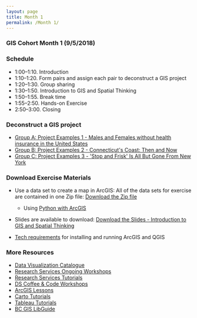 ```yaml
---
layout: page
title: Month 1
permalink: /Month 1/
---
```


### GIS Cohort Month 1 (9/5/2018)

### Schedule

* 1:00–1:10. Introduction
* 1:10–1:20. Form pairs and assign each pair to deconstruct a GIS project
* 1:20–1:30. Group sharing
* 1:30–1:50. Introduction to GIS and Spatial Thinking
* 1:50–1:55. Break time
* 1:55–2:50. Hands-on Exercise
* 2:50–3:00. Closing

### Deconstruct a GIS project

* [Group A: Project Examples 1 - Males and Females without health insurance in the United States ](https://www.arcgis.com/apps/StorytellingSwipe/index.html?appid=62ade4be01254971a0d94a12e6e1bfb9/)
* [Group B: Project Examples 2 - Connecticut's Coast: Then and Now ](http://clear3.uconn.edu/viewers/Coast1934/)
* [Group C: Project Examples 3 - 'Stop and Frisk' Is All But Gone From New York  ](https://www.nytimes.com/interactive/2014/09/19/nyregion/stop-and-frisk-is-all-but-gone-from-new-york.html/)

### Download Exercise Materials

* Use a data set to create a map in ArcGIS: All of the data sets for exercise are contained in one Zip file: [Download the Zip file](https://github.com/BCDigSchol/BostonCollegeGISCohort/blob/master/Week1/GIS%20Cohort%201%20Data.zip?raw=true)

  - Using [Python with ArcGIS](https://pro.arcgis.com/en/pro-app/arcpy/get-started/python-window.htm)

* Slides are available to download: [Download the Slides - Introduction to GIS and Spatial Thinking](https://github.com/BCDigSchol/BostonCollegeGISCohort/blob/master/Week1/IntroductionGISCohortFinal_9_4_18.pptx?raw=true)

* [Tech requirements](https://docs.google.com/document/d/1hC_9KEJesW5sKq8qvlL-5xJa3VoOjgDc3_Hp_GUxuPE/edit) for installing and running ArcGIS and QGIS

### More Resources
* [Data Visualization Catalogue](https://datavizcatalogue.com/)
* [Research Services Ongoing Workshops](http://www.bc.edu/offices/researchservices/tutorials.html)
* [Research Services Tutorials](http://capricorn.bc.edu/tutorials/)
* [DS Coffee & Code Workshops](http://capricorn.bc.edu/tutorials/)
* [ArcGIS Lessons](https://learn.arcgis.com/en/)
* [Carto Tutorials](https://carto.com/docs/tutorials/)
* [Tableau Tutorials](https://www.tableau.com/learn/training)
* [BC GIS LibGuide](https://libguides.bc.edu/gis)

